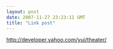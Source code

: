 ```yaml
---
layout: post
date: 2007-11-27 23:23:11 GMT
title: "Link post"
---
```

<http://developer.yahoo.com/yui/theater/>

